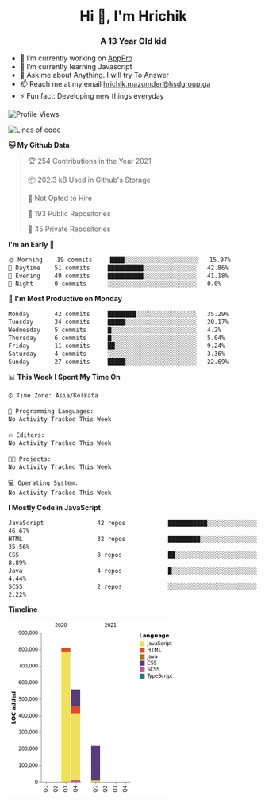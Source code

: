 <h1 align="center">Hi 👋, I'm Hrichik</h1>
<h3 align="center">A 13 Year Old kid</h3>


- 🔭 I’m currently working on [AppPro](https://apppro.in)
- 🌱 I’m currently learning Javascript
- 💬 Ask me about Anything. I will try To Answer
- 📫 Reach me at my email hrichik.mazumder@hsdgroup.ga
- ⚡ Fun fact: Developing new things everyday

<!--START_SECTION:waka-->
![Profile Views](http://img.shields.io/badge/Profile%20Views-3-blue)

![Lines of code](https://img.shields.io/badge/From%20Hello%20World%20I%27ve%20Written-1.6%20million%20lines%20of%20code-blue)

**🐱 My Github Data** 

> 🏆 254 Contributions in the Year 2021
 > 
> 📦 202.3 kB Used in Github's Storage 
 > 
> 🚫 Not Opted to Hire
 > 
> 📜 193 Public Repositories 
 > 
> 🔑 45 Private Repositories  
 > 
**I'm an Early 🐤** 

```text
🌞 Morning    19 commits     ████░░░░░░░░░░░░░░░░░░░░░   15.97% 
🌆 Daytime    51 commits     ██████████░░░░░░░░░░░░░░░   42.86% 
🌃 Evening    49 commits     ██████████░░░░░░░░░░░░░░░   41.18% 
🌙 Night      0 commits      ░░░░░░░░░░░░░░░░░░░░░░░░░   0.0%

```
📅 **I'm Most Productive on Monday** 

```text
Monday       42 commits     ████████░░░░░░░░░░░░░░░░░   35.29% 
Tuesday      24 commits     █████░░░░░░░░░░░░░░░░░░░░   20.17% 
Wednesday    5 commits      █░░░░░░░░░░░░░░░░░░░░░░░░   4.2% 
Thursday     6 commits      █░░░░░░░░░░░░░░░░░░░░░░░░   5.04% 
Friday       11 commits     ██░░░░░░░░░░░░░░░░░░░░░░░   9.24% 
Saturday     4 commits      ░░░░░░░░░░░░░░░░░░░░░░░░░   3.36% 
Sunday       27 commits     █████░░░░░░░░░░░░░░░░░░░░   22.69%

```


📊 **This Week I Spent My Time On** 

```text
⌚︎ Time Zone: Asia/Kolkata

💬 Programming Languages: 
No Activity Tracked This Week

🔥 Editors: 
No Activity Tracked This Week

🐱‍💻 Projects: 
No Activity Tracked This Week

💻 Operating System: 
No Activity Tracked This Week

```

**I Mostly Code in JavaScript** 

```text
JavaScript               42 repos            ███████████░░░░░░░░░░░░░░   46.67% 
HTML                     32 repos            █████████░░░░░░░░░░░░░░░░   35.56% 
CSS                      8 repos             ██░░░░░░░░░░░░░░░░░░░░░░░   8.89% 
Java                     4 repos             █░░░░░░░░░░░░░░░░░░░░░░░░   4.44% 
SCSS                     2 repos             ░░░░░░░░░░░░░░░░░░░░░░░░░   2.22%

```


**Timeline**

![Chart not found](https://raw.githubusercontent.com/hrichiksite/hrichiksite/master/charts/bar_graph.png) 


<!--END_SECTION:waka-->
